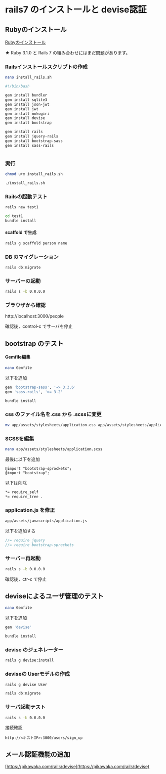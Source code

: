 # rails7 のインストールと devise認証


## Rubyのインストール

[Rubyのインストール](./ruby.md)

★ Ruby 3.1.0 と Rails 7 の組み合わせにはまだ問題があります。

### Railsインストールスクリプトの作成

```bash
nano install_rails.sh
```

```bash
#!/bin/bash

gem install bundler
gem install sqlite3
gem install json-jwt
gem install jwt
gem install nokogiri
gem install devise
gem install bootstrap

gem install rails
gem install jquery-rails
gem install bootstrap-sass
gem install sass-rails



```

### 実行

```bash
chmod u+x install_rails.sh

./install_rails.sh
```

### Railsの起動テスト

```bash
rails new test1

cd test1
bundle install
```

#### scaffold で生成

```bash
rails g scaffold person name
```

### DB のマイグレーション

```bash
rails db:migrate
```


### サーバーの起動

```bash
rails s -b 0.0.0.0
```

### ブラウザから確認

http://localhost:3000/people

確認後，control-c でサーバを停止

## bootstrap のテスト

#### Gemfile編集

```bash
nano Gemfile
```

以下を追加

```ruby
gem 'bootstrap-sass', '~> 3.3.6'
gem 'sass-rails', '>= 3.2'
```

```bash
bundle install
```

### css のファイル名を.css から .scssに変更

```bash
mv app/assets/stylesheets/application.css app/assets/stylesheets/application.scss
```


### SCSSを編集

```bash
nano app/assets/stylesheets/application.scss
```

最後に以下を追加

```
@import "bootstrap-sprockets";
@import "bootstrap"; 
```

以下は削除

```bash
*= require_self
*= require_tree .
```

### application.js を修正

```bash
app/assets/javascripts/application.js
```

以下を追加する

```javascript
//= require jquery
//= require bootstrap-sprockets
```

### サーバー再起動


```bash
rails s -b 0.0.0.0
```

確認後，ctr-c で停止

## deviseによるユーザ管理のテスト

```bash
nano Gemfile
```

以下を追加

```ruby
gem 'devise'
```

```bash
bundle install
```

### devise のジェネレーター

```bash
rails g devise:install
```

### deviseの Userモデルの作成

```bash
rails g devise User

rails db:migrate
```

### サーバ起動テスト


```bash
rails s -b 0.0.0.0
```

接続確認

```
http://<ホストIP>:3000/users/sign_up
```

## メール認証機能の追加

[https://pikawaka.com/rails/devise](https://pikawaka.com/rails/devise)